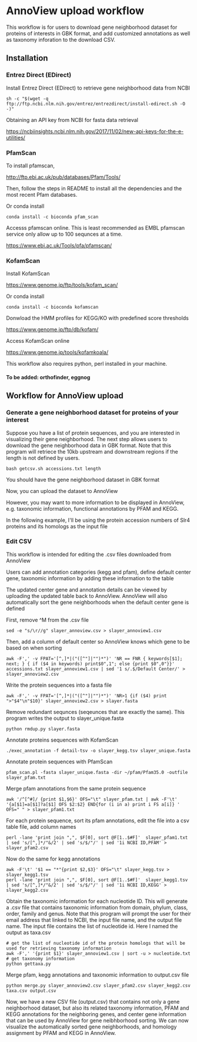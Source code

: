 
# AnnoView upload workflow

This workflow is for users to download gene neighborhood dataset for proteins of interests in GBK format, and add customized annotations as well as taxonomy inforation to the download CSV.

## Installation

### Entrez Direct (EDirect)

Install Entrez Direct (EDirect) to retrieve gene neighborhood data from NCBI

```
sh -c "$(wget -q ftp://ftp.ncbi.nlm.nih.gov/entrez/entrezdirect/install-edirect.sh -O -)"
```

Obtaining an API key from NCBI for fasta data retrieval 

https://ncbiinsights.ncbi.nlm.nih.gov/2017/11/02/new-api-keys-for-the-e-utilities/

### PfamScan

To install pfamscan, 

http://ftp.ebi.ac.uk/pub/databases/Pfam/Tools/

Then, follow the steps in README to install all the dependencies and the most recent Pfam databases.

Or conda install

```
conda install -c bioconda pfam_scan
```

Accesss pfamscan online. This is least recommended as EMBL pfamscan service only allow up to 100 sequnces at a time.

https://www.ebi.ac.uk/Tools/pfa/pfamscan/

### KofamScan

Install KofamScan

https://www.genome.jp/ftp/tools/kofam_scan/

Or conda install

```
conda install -c bioconda kofamscan
```

Donwload the HMM profiles for KEGG/KO with predefined score thresholds

https://www.genome.jp/ftp/db/kofam/

Access KofamScan online

https://www.genome.jp/tools/kofamkoala/

This workflow also requires python, perl installed in your machine. 

#### To be added: orthofinder, eggnog  

## Workflow for AnnoView upload

### Generate a gene neighborhood dataset for proteins of your interest

Suppose you have a list of protein sequences, and you are interested in visualizing their gene neighborhood. The next step allows users to download the gene neighborhood data in GBK format. Note that this program will retriece the 10kb upstream and downstream regions if the length is not defined by users.

```
bash getcsv.sh accessions.txt length
```
You should have the gene neighborhood dataset in GBK format

Now, you can upload the dataset to AnnoView

However, you may want to more information to be displayed in AnnoView, e.g. taxonomic information, functional annotations by PFAM and KEGG.

In the following example, I'll be using the protein accession numbers of Slr4 proteins and its homologs as the input file

### Edit CSV 
This workflow is intended for editing the .csv files downloaded from AnnoView

Users can add annotation categories (kegg and pfam), define default center gene, taxonomic information by adding these information to the table

The updated center gene and annotation details can be viewed by uploading the updated table back to AnnoView. AnnoView will also automatically sort the gene neighborhoods when the default center gene is defined

First, remove ^M from the .csv file 

```
sed -e "s/\r//g" slayer_annoview.csv > slayer_annoview1.csv
```

Then, add a column of default center so AnnoView knows which gene to be based on when sorting

```
awk -F',' -v FPAT='[^,]*|("([^"]|"")*")' 'NR == FNR { keywords[$1]; next; } { if ($4 in keywords) print$0",1"; else {print $0",0"}}' accessions.txt slayer_annoview1.csv | sed '1 s/.$/Default Center/' > slayer_annoview2.csv
```

Write the protein sequences into a fasta file

```
awk -F',' -v FPAT='[^,]*|("([^"]|"")*")' 'NR>1 {if ($4) print ">"$4"\n"$10}' slayer_annoview2.csv > slayer.fasta
```

Remove redundant sequnces (seqeunces that are exactly the same). This program writes the output to slayer_unique.fasta

```
python rmdup.py slayer.fasta
```

Annotate proteins sequences with KofamScan

```
./exec_annotation -f detail-tsv -o slayer_kegg.tsv slayer_unique.fasta
```

Annotate protein sequences with PfamScan

```
pfam_scan.pl -fasta slayer_unique.fasta -dir ~/pfam/Pfam35.0 -outfile slayer_pfam.txt
```

Merge pfam annotations from the same protein sequence

```
awk '/^[^#]/ {print $1,$6}' OFS="\t" slayer_pfam.txt | awk -F'\t' '{a[$1]=a[$1]?a[$1] OFS $2:$2} END{for (i in a) print i FS a[i]} ' OFS=" " > slayer_pfam1.txt
```

For each protein sequence, sort its pfam annotations, edit the file into a csv table file, add column names

```
perl -lane 'print join ",", $F[0], sort @F[1..$#F]'  slayer_pfam1.txt | sed 's/[^,]*/"&/2' | sed 's/$/"/' | sed '1i NCBI ID,PFAM' > slayer_pfam2.csv
```

Now do the same for kegg annotations

```
awk -F'\t' '$1 == "*"{print $2,$3}' OFS="\t" slayer_kegg.tsv > slayer_kegg1.tsv
perl -lane 'print join ",", $F[0], sort @F[1..$#F]'  slayer_kegg1.tsv | sed 's/[^,]*/"&/2' | sed 's/$/"/' | sed '1i NCBI ID,KEGG' > slayer_kegg2.csv
```

Obtain the taxonomic information for each nucleotide ID. This will generate a .csv file that contains taxonomic information from domain, phylum, class, order, family and genus. Note that this program will prompt the user for their email address that linked to NCBI, the input file name, and the output file name. The input file contains the list of nucleotide id. Here I named the output as taxa.csv

```
# get the list of nucleotide id of the protein homologs that will be used for retrieving taxonomy information
awk -F',' '{print $1}' slayer_annoview1.csv | sort -u > nucleotide.txt
# get taxonomy information
python gettaxa.py
```

Merge pfam, kegg annotations and taxonomic information to output.csv file

```
python merge.py slayer_annoview2.csv slayer_pfam2.csv slayer_kegg2.csv taxa.csv output.csv
```

Now, we have a new CSV file (output.csv) that contains not only a gene neighborhood dataset, but also its related taxonomy information, PFAM and KEGG annotations for the neighboring genes, and center gene information that can be used by AnnoView for gene neibhborhood sorting. We can now visualize the automatically sorted gene neighborhoods, and homology assignment by PFAM and KEGG in AnnoView.
